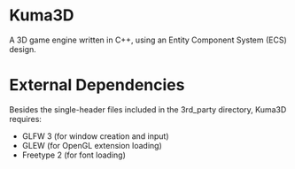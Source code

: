 # Kuma3D
A 3D game engine written in C++, using an Entity Component System (ECS) design.

# External Dependencies
Besides the single-header files included in the 3rd_party directory, Kuma3D requires:
* GLFW 3 (for window creation and input)
* GLEW (for OpenGL extension loading)
* Freetype 2 (for font loading)
